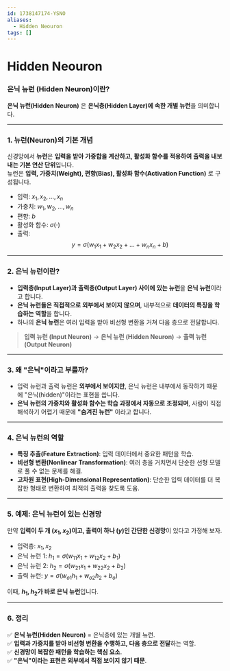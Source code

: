 ```yaml
---
id: 1738147174-YSNO
aliases:
  - Hidden Neouron
tags: []
---
```


# **Hidden Neouron**
### **은닉 뉴런 (Hidden Neuron)이란?**  

**은닉 뉴런(Hidden Neuron)** 은 **은닉층(Hidden Layer)에 속한 개별 뉴런**을 의미합니다.  

---

### 1. **뉴런(Neuron)의 기본 개념**
신경망에서 **뉴런**은 **입력을 받아 가중합을 계산하고, 활성화 함수를 적용하여 출력을 내보내는 기본 연산 단위**입니다.  
뉴런은 **입력, 가중치(Weight), 편향(Bias), 활성화 함수(Activation Function)** 로 구성됩니다.

- 입력: $x_1, x_2, ..., x_n$ 
- 가중치: $w_1, w_2, ..., w_n$ 
- 편향: $b$
- 활성화 함수: $\sigma(\cdot)$
- 출력:  
  $$
  y = \sigma(w_1x_1 + w_2x_2 + ... + w_nx_n + b)
  $$

---

### 2. **은닉 뉴런이란?**
- **입력층(Input Layer)과 출력층(Output Layer) 사이에 있는 뉴런**을 **은닉 뉴런**이라고 합니다.  
- **은닉 뉴런들은 직접적으로 외부에서 보이지 않으며**, 내부적으로 **데이터의 특징을 학습하는 역할**을 합니다.  
- 하나의 **은닉 뉴런**은 여러 입력을 받아 비선형 변환을 거쳐 다음 층으로 전달합니다.

> **입력 뉴런 (Input Neuron)** → **은닉 뉴런 (Hidden Neuron)** → **출력 뉴런 (Output Neuron)**  

---

### 3. **왜 "은닉"이라고 부를까?**
- 입력 뉴런과 출력 뉴런은 **외부에서 보이지만**, 은닉 뉴런은 내부에서 동작하기 때문에 "은닉(hidden)"이라는 표현을 씁니다.
- **은닉 뉴런의 가중치와 활성화 함수는 학습 과정에서 자동으로 조정되며**, 사람이 직접 해석하기 어렵기 때문에 **"숨겨진 뉴런"** 이라고 합니다.

---

### 4. **은닉 뉴런의 역할**
- **특징 추출(Feature Extraction)**: 입력 데이터에서 중요한 패턴을 학습.
- **비선형 변환(Nonlinear Transformation)**: 여러 층을 거치면서 단순한 선형 모델로 풀 수 없는 문제를 해결.
- **고차원 표현(High-Dimensional Representation)**: 단순한 입력 데이터를 더 복잡한 형태로 변환하여 최적의 출력을 찾도록 도움.

---

### 5. **예제: 은닉 뉴런이 있는 신경망**
만약 **입력이 두 개 ($x_1, x_2$)이고, 출력이 하나 ($y$)인 간단한 신경망**이 있다고 가정해 보자.

- 입력층:      $x_1, x_2$
- 은닉 뉴런 1: $h_1 = \sigma(w_{11}x_1 + w_{12}x_2 + b_1)$
- 은닉 뉴런 2: $h_2 = \sigma(w_{21}x_1 + w_{22}x_2 + b_2)$
- 출력 뉴런:   $y = \sigma(w_{o1}h_1 + w_{o2}h_2 + b_o)$

이때, **$h_1, h_2$가 바로 은닉 뉴런**입니다.

---

### 6. **정리**
✅ **은닉 뉴런(Hidden Neuron)** = 은닉층에 있는 개별 뉴런.  
✅ **입력과 가중치를 받아 비선형 변환을 수행하고, 다음 층으로 전달**하는 역할.  
✅ **신경망이 복잡한 패턴을 학습하는 핵심 요소**.  
✅ **"은닉"이라는 표현은 외부에서 직접 보이지 않기 때문**.

